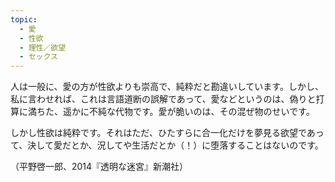 ```yaml
---
topic:
  - 愛
  - 性欲
  - 理性／欲望
  - セックス
---
```

人は一般に、愛の方が性欲よりも崇高で、純粋だと勘違いしています。しかし、私に言わせれば、これは言語道断の誤解であって、愛などというのは、偽りと打算に満ちた、遥かに不純な代物です。愛が脆いのは、その混ぜ物のせいです。 

しかし性欲は純粋です。それはただ、ひたすらに合一化だけを夢見る欲望であって、決して愛だとか、況してや生活だとか（！）に堕落することはないのです。

（平野啓一郎、2014『透明な迷宮』新潮社）